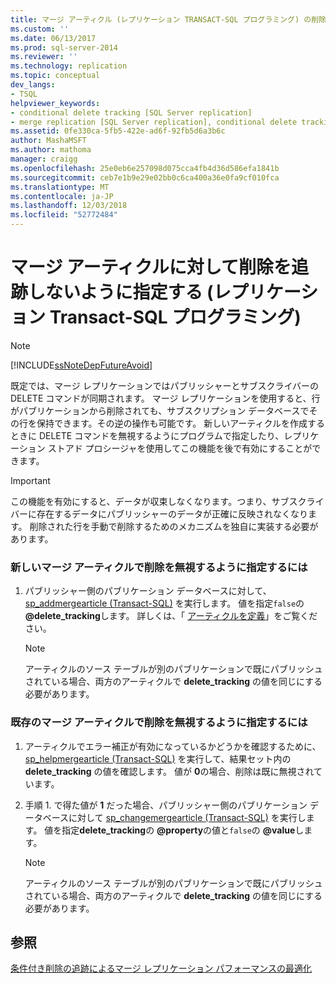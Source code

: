 ```yaml
---
title: マージ アーティクル (レプリケーション TRANSACT-SQL プログラミング) の削除を追跡しないように指定 |Microsoft Docs
ms.custom: ''
ms.date: 06/13/2017
ms.prod: sql-server-2014
ms.reviewer: ''
ms.technology: replication
ms.topic: conceptual
dev_langs:
- TSQL
helpviewer_keywords:
- conditional delete tracking [SQL Server replication]
- merge replication [SQL Server replication], conditional delete tracking
ms.assetid: 0fe330ca-5fb5-422e-ad6f-92fb5d6a3b6c
author: MashaMSFT
ms.author: mathoma
manager: craigg
ms.openlocfilehash: 25e0eb6e257098d075cca4fb4d36d586efa1841b
ms.sourcegitcommit: ceb7e1b9e29e02bb0c6ca400a36e0fa9cf010fca
ms.translationtype: MT
ms.contentlocale: ja-JP
ms.lasthandoff: 12/03/2018
ms.locfileid: "52772484"
---
```

# <a name="specify-that-deletes-should-not-be-tracked-for-merge-articles-replication-transact-sql-programming"></a>マージ アーティクルに対して削除を追跡しないように指定する (レプリケーション Transact-SQL プログラミング)
    
> [!NOTE]  
>  [!INCLUDE[ssNoteDepFutureAvoid](../../../includes/ssnotedepfutureavoid-md.md)]  
  
 既定では、マージ レプリケーションではパブリッシャーとサブスクライバーの DELETE コマンドが同期されます。 マージ レプリケーションを使用すると、行がパブリケーションから削除されても、サブスクリプション データベースでその行を保持できます。その逆の操作も可能です。 新しいアーティクルを作成するときに DELETE コマンドを無視するようにプログラムで指定したり、レプリケーション ストアド プロシージャを使用してこの機能を後で有効にすることができます。  
  
> [!IMPORTANT]  
>  この機能を有効にすると、データが収束しなくなります。つまり、サブスクライバーに存在するデータにパブリッシャーのデータが正確に反映されなくなります。 削除された行を手動で削除するためのメカニズムを独自に実装する必要があります。  
  
### <a name="to-specify-that-deletes-be-ignored-for-a-new-merge-article"></a>新しいマージ アーティクルで削除を無視するように指定するには  
  
1.  パブリッシャー側のパブリケーション データベースに対して、[sp_addmergearticle &#40;Transact-SQL&#41;](/sql/relational-databases/system-stored-procedures/sp-addmergearticle-transact-sql) を実行します。 値を指定`false`の **@delete_tracking**します。 詳しくは、「 [アーティクルを定義](define-an-article.md)」をご覧ください。  
  
    > [!NOTE]  
    >  アーティクルのソース テーブルが別のパブリケーションで既にパブリッシュされている場合、両方のアーティクルで **delete_tracking** の値を同じにする必要があります。  
  
### <a name="to-specify-that-deletes-be-ignored-for-an-existing-merge-article"></a>既存のマージ アーティクルで削除を無視するように指定するには  
  
1.  アーティクルでエラー補正が有効になっているかどうかを確認するために、[sp_helpmergearticle &#40;Transact-SQL&#41;](/sql/relational-databases/system-stored-procedures/sp-helpmergearticle-transact-sql) を実行して、結果セット内の **delete_tracking** の値を確認します。 値が **0**の場合、削除は既に無視されています。  
  
2.  手順 1. で得た値が **1** だった場合、パブリッシャー側のパブリケーション データベースに対して [sp_changemergearticle &#40;Transact-SQL&#41;](/sql/relational-databases/system-stored-procedures/sp-changemergearticle-transact-sql) を実行します。 値を指定**delete_tracking**の **@property**の値と`false`の **@value**します。  
  
    > [!NOTE]  
    >  アーティクルのソース テーブルが別のパブリケーションで既にパブリッシュされている場合、両方のアーティクルで **delete_tracking** の値を同じにする必要があります。  
  
## <a name="see-also"></a>参照  
 [条件付き削除の追跡によるマージ レプリケーション パフォーマンスの最適化](../merge/optimize-merge-replication-performance-with-conditional-delete-tracking.md)  
  
  
